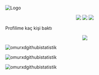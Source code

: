    ![Logo](https://wallpapercave.com/wp/wp8650343.jpg)
<p align="center">
  <a href="https://discord.com/users/368787784581906452" target"blank_"><img src="https://img.shields.io/badge/discord%20-7289DA.svg?&style=for-the-badge&logo=discord&logoColor=white"></a>
  <a href="https://instagram.com/omurxddddd" target"blank_"><img src="https://img.shields.io/badge/INSTAGRAM%20-DC3175.svg?&style=for-the-badge&logo=instagram&logoColor=white"></a>
 <a href="https://www.youtube.com/channel/UCyPbQYCyHvNmreeHIBRSoGA" target"blank_"><img src="https://img.shields.io/badge/YOUTUBE%20-191717.svg?&style=for-the-badge&logo=youtube&logoColor=white"></a>
</p>

 Profilime kaç kişi baktı
</p>
<p align = "center">
<img src="https://profile-counter.glitch.me/{Omurxd}/count.svg" />
</p>
<p align="left"> <img src="https://komarev.com/ghpvc/?username=Omurxd&label=Profile%50views&color=0e75b6&style=flat" alt="omurxdgithubistatistik" /> </p>
<p><img align="center" src="https://github-readme-stats.vercel.app/api?username=Omurxd&show_icons=true&theme=radical" alt="omurxdgithubistatistik" /></p>

<p><img align="center" src="https://github-readme-streak-stats.herokuapp.com/?user=Omurxd&theme=radical" alt="omurxdgithubistatistik" /></p> 
